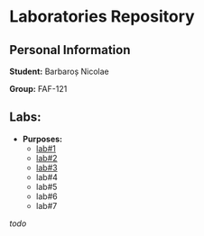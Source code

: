 # Laboratories Repository

## Personal Information

**Student:** Barbaroș Nicolae

**Group:** FAF-121
 
## Labs:
 
  - **Purposes:**
    - [lab#1](https://github.com/TUM-FAF/FAF-121-Barbaros-Nicolae/tree/master/WP/lab%231)
    - [lab#2](https://github.com/TUM-FAF/FAF-121-Barbaros-Nicolae/tree/master/WP/Lab%232)
    - [lab#3](https://github.com/TUM-FAF/FAF-121-Barbaros-Nicolae/tree/master/WP/Lab%233)
    - lab#4
    - lab#5
    - lab#6
    - lab#7


_todo_
